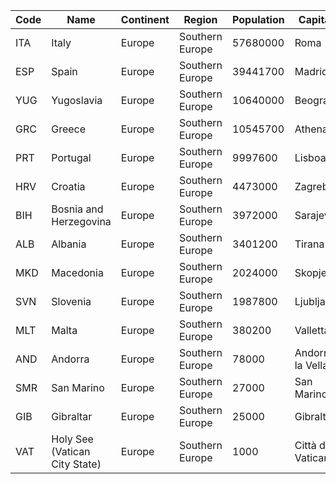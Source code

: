 | Code | Name | Continent | Region | Population | Capital |
| --- | --- | --- | --- | --- | --- |
| ITA | Italy | Europe | Southern Europe | 57680000 | Roma |
| ESP | Spain | Europe | Southern Europe | 39441700 | Madrid |
| YUG | Yugoslavia | Europe | Southern Europe | 10640000 | Beograd |
| GRC | Greece | Europe | Southern Europe | 10545700 | Athenai |
| PRT | Portugal | Europe | Southern Europe | 9997600 | Lisboa |
| HRV | Croatia | Europe | Southern Europe | 4473000 | Zagreb |
| BIH | Bosnia and Herzegovina | Europe | Southern Europe | 3972000 | Sarajevo |
| ALB | Albania | Europe | Southern Europe | 3401200 | Tirana |
| MKD | Macedonia | Europe | Southern Europe | 2024000 | Skopje |
| SVN | Slovenia | Europe | Southern Europe | 1987800 | Ljubljana |
| MLT | Malta | Europe | Southern Europe | 380200 | Valletta |
| AND | Andorra | Europe | Southern Europe | 78000 | Andorra la Vella |
| SMR | San Marino | Europe | Southern Europe | 27000 | San Marino |
| GIB | Gibraltar | Europe | Southern Europe | 25000 | Gibraltar |
| VAT | Holy See (Vatican City State) | Europe | Southern Europe | 1000 | Città del Vaticano |
